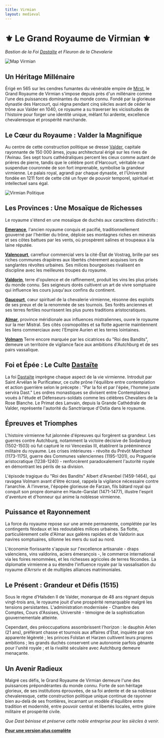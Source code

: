 ```yaml
---
title: Virmian
layout: medieval
---
```

# ⚜ Le Grand Royaume de Virmian ⚜
*Bastion de la Foi [Dastaïte](Dastaisme.html) et Fleuron de la Chevalerie*


![Map Virmian](assets/map/zoom_Virmian.png)

## Un Héritage Millénaire

Érigé en 565 sur les cendres fumantes du vénérable empire de [Mirst](mirst.html), le Grand Royaume de Virmian s'impose depuis près d'un millénaire comme l'une des puissances dominantes du monde connu. Fondé par la glorieuse dynastie des Harcourt, qui régna pendant cinq siècles avant de céder le trône aux Valder en 1040, ce royaume a su traverser les vicissitudes de l'histoire pour forger une identité unique, mêlant foi ardente, excellence chevaleresque et prospérité marchande.

## Le Cœur du Royaume : Valder la Magnifique

Au centre de cette construction politique se dresse [Valder](domaine_royal.html), capitale rayonnante de 150 000 âmes, joyau architectural érigé sur les rives de l'Avinau. Ses sept tours cathédraliques percent les cieux comme autant de prières de pierre, tandis que le célèbre pont d'Harcourt, véritable rue suspendue couronnée de son fort imprenable, symbolise la grandeur virmienne. Le palais royal, agrandi par chaque dynastie, et l'Université fondée en 1211 font de cette cité un foyer de pouvoir temporel, spirituel et intellectuel sans égal.

![Virmian Politique](assets/map/politique_Virmian.png)

## Les Provinces : Une Mosaïque de Richesses

Le royaume s'étend en une mosaïque de duchés aux caractères distinctifs :

**[Emerance](Emerance_base.html)**, l'ancien royaume conquis et pacifié, traditionnellement gouverné par l'héritier du trône, déploie ses montagnes riches en minerais et ses côtes battues par les vents, où prospèrent salines et troupeaux à la laine réputée.

**[Valencourt](Valencourt_base.html)**, carrefour commercial vers la cité-État de Vostrag, brille par ses riches communes drapières aux libertés chèrement acquises lors de sanglantes révoltes urbaines. Ses milices bourgeoises rivalisent en discipline avec les meilleures troupes du royaume.

**[Valdorin](Valdorin_base.html)**, terre d'opulence et de raffinement, produit les vins les plus prisés du monde connu. Ses seigneurs dorés cultivent un art de vivre somptuaire qui influence les cours jusqu'aux confins du continent.

**[Gaucourt](Gaucourt_base.html)**, cœur spirituel de la chevalerie virmienne, résonne des exploits de ses preux et de la renommée de ses tournois. Ses forêts anciennes et ses terres fertiles nourrissent les plus pures traditions aristocratiques.

**[Almar](Almar_base.html)**, province méridionale aux influences mistraliennes, ouvre le royaume sur la mer Mistral. Ses cités cosmopolites et sa flotte aguerrie maintiennent les liens commerciaux avec l'Empire Aurien et les terres lointaines.

**[Volmarn](Volmarn_base.html)** Terre encore marquée par les cicatrices du "Roi des Bandits", demeure un territoire de vigilance face aux ambitions d'Autchburg et de ses pairs vassalique.

## Foi et Épée : Le Culte [Dastaïte](Dastaisme.html)

La foi [Dastaïte](Dastaisme.html) imprègne chaque aspect de la vie virmienne. Introduit par Saint Arvélan le Purificateur, ce culte prône l'équilibre entre contemplation et action guerrière selon le précepte : "Par la foi et par l'épée, l'homme juste servira Dast." Les ordres monastiques se divisent entre Contemplateurs voués à l'étude et Défenseurs-soldats comme les célèbres Chevaliers de la Rose Blanche. Le Primat des Lanvain, depuis la Grande Cathédrale de Valder, représente l'autorité du Sanctriarque d'Ostia dans le royaume.

## Épreuves et Triomphes

L'histoire virmienne fut jalonnée d'épreuves qui forgèrent sa grandeur. Les guerres contre Autchburg, notamment la victoire décisive de Sodanburg (1502-1503) où fut capturé le roi Venceslas III, établirent la prééminence militaire du royaume. Les crises intérieures - révolte du Prévôt Marchand (1173-1175), guerre des Communes valenciennes (1195-1201), ou Praguerie aristocratique (1238-1240) - renforcèrent paradoxalement l'autorité royale en démontrant les périls de sa division.

L'épisode tragique du "Roi des Bandits" Albert d'Arsenbel (1459-1464), qui ravagea Volmarn avant d'être écrasé, rappela la vigilance nécessaire contre l'anarchie. À l'inverse, l'épopée glorieuse de Farzan, fils bâtard royal qui conquit son propre domaine en Haute-Garslat (1471-1477), illustre l'esprit d'aventure et d'honneur qui anime la noblesse virmienne.

## Puissance et Rayonnement

La force du royaume repose sur une armée permanente, complétée par les contingents féodaux et les redoutables milices urbaines. Sa flotte, particulièrement celle d'Almar aux galères rapides et de Valdorin aux navires somptuaires, sillonne les mers du sud au nord.

L'économie florissante s'appuie sur l'excellence artisanale - draps valenciens, vins valdorins, aciers émerançois -, le commerce international via les foires renommées, et les richesses agricoles de terres fécondes. La diplomatie virmienne a su étendre l'influence royale par la vassalisation du royaume d'Arrsriv et de multiples alliances matrimoniales.

## Le Présent : Grandeur et Défis (1515)

Sous le règne d'Halsden II de Valder, monarque de 48 ans régnant depuis vingt-trois ans, le royaume jouit d'une prospérité remarquable malgré les tensions persistantes. L'administration modernisée - Chambre des Comptes, Cours d'Assises, Université - témoigne de la sophistication gouvernementale atteinte.

Cependant, des préoccupations assombrissent l'horizon : le dauphin Arlen (21 ans), préférant chasse et tournois aux affaires d'État, inquiète par son apparente légèreté ; les princes Folstan et Harzen cultivent leurs propres ambitions ; les grands duchés conservent une autonomie parfois gênante pour l'unité royale ; et la rivalité séculaire avec Autchburg demeure menaçante.

## Un Avenir Radieux

Malgré ces défis, le Grand Royaume de Virmian demeure l'une des puissances prépondérantes du monde connu. Forte de son héritage glorieux, de ses institutions éprouvées, de sa foi ardente et de sa noblesse chevaleresque, cette construction politique unique continue de rayonner bien au-delà de ses frontières, incarnant un modèle d'équilibre entre tradition et modernité, entre pouvoir central et libertés locales, entre gloire militaire et prospérité civile.

*Que Dast bénisse et préserve cette noble entreprise pour les siècles à venir.*

[**Pour une version plus complète**](Virmian_avancé.html)